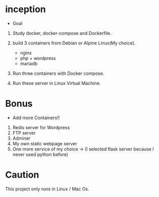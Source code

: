 # inception
 - Goal
1. Study docker, docker-compose and Dockerfile.

2. build 3 containers from Debian or Alpine Linux(My choice).
   - nginx
   - php + wordpress
   - mariadb

3. Run three containers with Docker compose.

4. Run these server in Linux Virtual Machine.

# Bonus
 - Add more Containers!!
1. Redis server for Wordpress
2. FTP server
3. Adminer
4. My own static webpage server
5. One more service of my choice -> (I selected flask server because I never used python before) 

# Caution
This project only runs in Linux / Mac Os.
